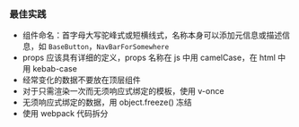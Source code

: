 ### 最佳实践

- 组件命名：首字母大写驼峰式或短横线式，名称本身可以添加元信息或描述信息，如 `BaseButton`，`NavBarForSomewhere`
- props 应该具有详细的定义，props 名称在 js 中用 camelCase，在 html 中用 kebab-case
- 经常变化的数据不要放在顶层组件
- 对于只需渲染一次而无须响应式绑定的模板，使用 v-once
- 无须响应式绑定的数据，用 object.freeze() 冻结
- 使用 webpack 代码拆分
